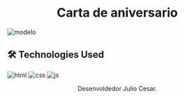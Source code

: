 <h1 align="center">Carta de aniversario</h1>

![modelo](https://github.com/JuCanavans/carta_de_aniversario/assets/103950621/4291d3a0-7323-4b52-b87e-e7d6ecfae12c)

## 🛠 Technologies Used
![html](https://github.com/JuCanavans/carta_de_aniversario/assets/103950621/26d205cf-94be-4681-bb60-0a2f686f62b1)
![css](https://github.com/JuCanavans/carta_de_aniversario/assets/103950621/b265c9fd-bbde-4f4d-a09d-574e184aca00)
![js](https://github.com/JuCanavans/carta_de_aniversario/assets/103950621/0f9c0961-330b-4254-ac6b-bb0ebff751da)



<p align="center">Desenvoldedor Julio Cesar.</p>
